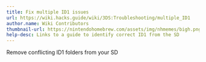 ```yaml
---
title: Fix multiple ID1 issues
url: https://wiki.hacks.guide/wiki/3DS:Troubleshooting/multiple_ID1
author.name: Wiki Contributors
thumbnail-url: https://nintendohomebrew.com/assets/img/nhmemes/bigh.png
help-desc: Links to a guide to identify correct ID1 from the SD
---
```


Remove conflicting ID1 folders from your SD

